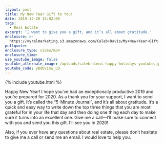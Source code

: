 ```yaml
---
layout: post
title: My New Year Gift to You!
date: 2019-12-20 15:02:00
tags:
  - Real Estate
excerpt: 'I want to give you a gift, and it’s all about gratitude.'
enclosure: >-
  https://vyralmarketing.s3.amazonaws.com/Caleb+Davis/My+New+Year+Gift+to+You!.mp4
pullquote:
enclosure_type: video/mp4
enclosure_time:
use_youtube_image: false
youtube_alternate_image: /uploads/caleb-davis-happy-holidays-youtube.jpg
youtube_code: yBdOv1mw_CQ
---
```


{% include youtube.html %}

Happy New Year\! I hope you’ve had an exceptionally productive 2019 and you’re prepared for 2020. As a thank you for your support, I want to send you a gift. It’s called the “5-Minute Journal”, and it’s all about gratitude. It’s a quick and easy way to write down the top three things that you are most grateful for in your life that day and then doing one thing each day to make sure it turns into an excellent one. Give me a call—I’ll make sure to connect with you and send you this gift. I’ll see you in 2020\!&nbsp;

Also, if you ever have any questions about real estate, please don’t hesitate to give me a call or send me an email. I would love to help you.